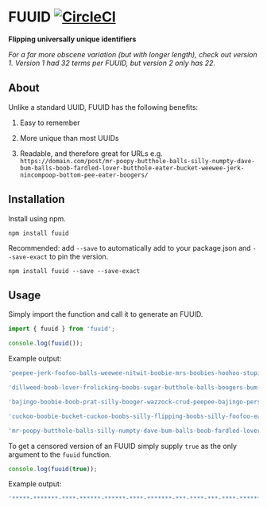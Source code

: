 # FUUID [![CircleCI](https://circleci.com/gh/JakeSidSmith/fuuid.svg?style=svg)](https://circleci.com/gh/JakeSidSmith/fuuid)

**Flipping universally unique identifiers**

*For a far more obscene variation (but with longer length), check out version 1. Version 1 had 32 terms per FUUID, but version 2 only has 22.*

## About

Unlike a standard UUID, FUUID has the following benefits:

1. Easy to remember

2. More unique than most UUIDs

3. Readable, and therefore great for URLs e.g. `https://domain.com/post/mr-poopy-butthole-balls-silly-numpty-dave-bum-balls-boob-fardled-lover-butthole-eater-bucket-weewee-jerk-nincompoop-bottom-pee-eater-boogers/`

## Installation

Install using npm.

```shell
npm install fuuid
```

Recommended: add `--save` to automatically add to your package.json and `--save-exact` to pin the version.

```shell
npm install fuuid --save --save-exact
```

## Usage

Simply import the function and call it to generate an FUUID.

```typescript
import { fuuid } from 'fuuid';

console.log(fuuid());
```

Example output:

```typescript
'peepee-jerk-foofoo-balls-weewee-nitwit-boobie-mrs-boobies-hoohoo-stupid-flipping-fudge-bogey-poop-numpty-pee-butt-sod-weewee-boobies-plonker'

'dillweed-boob-lover-frolicking-boobs-sugar-butthole-balls-boogers-bum-mrs-poop-shazbot-wazzock-nincompoop-pillock-boob-foofoo-dave-harpy-weewee-butthole'

'bajingo-boobie-boob-prat-silly-booger-wazzock-crud-peepee-bajingo-person-numpty-weewee-bogey-boobie-eater-person-wee-darn-weewee-pillock-mr'

'cuckoo-boobie-bucket-cuckoo-boobs-silly-flipping-boobs-silly-foofoo-eater-nincompoop-harpy-flipping-sodding-booger-pillock-lover-fardled-bajingo-butthole-sugar'

'mr-poopy-butthole-balls-silly-numpty-dave-bum-balls-boob-fardled-lover-butthole-eater-bucket-weewee-jerk-nincompoop-bottom-pee-eater-boogers'
```

To get a censored version of an FUUID simply supply `true` as the only argument to the `fuuid` function.

```typescript
console.log(fuuid(true));
```

Example output:

```typescript
'*****-*******-****-******-******-****-*******-***-****-***-****-*******-*********-****-*******-*****-***-**-******-******-*********-*****'
```
